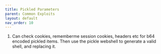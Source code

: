 ```yaml
---
title: Pickled Parameters
parent: Common Exploits
layout: default
nav_order: 10
---
```


1. Can check cookies, rememberme session cookies, headers etc for b64 encoded pickled items. Then use the pickle webshell to generate a valid shell, and replacing it.